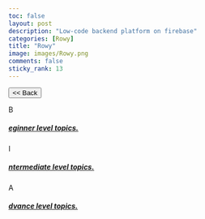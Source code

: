 ```yaml
---
toc: false
layout: post
description: "Low-code backend platform on firebase"
categories: [Rowy]
title: "Rowy"
image: images/Rowy.png
comments: false
sticky_rank: 13
---
```


<button class="back-button" onclick="window.history.back()"><< Back</button>

<div class="bg-light py-5 layoutbox-design">
   <div class="container">
      <!-- Row  -->
      <div class="row">
         <!-- Column -->
         <div class="col-md-6 offset-md-3 wrap-layoutbox-box">
            <div class="card card-shadow border-0  mb-4">
               <div class="card-body d-flex">
                  <div class="mb-2 text-success-gradiant icon-size">B</div>
                  <div class="">
                     <h5 class="font-weight-medium"><a href="" class="linking">eginner level topics.</a></h5>
                  </div>
               </div>
            </div>
         </div>
         <!--  -->
         <!-- Column -->
         <div class="col-md-6 offset-md-3 wrap-layoutbox-box">
            <div class="card card-shadow border-0 mb-4">
               <div class="card-body d-flex">
                  <div class="mb-2 text-success-gradiant icon-size">I</div>
                  <div class="">
                     <h5 class="font-weight-medium"><a href="/kk" class="linking">ntermediate level topics.</a></h5>
                  </div>
               </div>
            </div>
         </div>
         <!--  -->
         <!--  -->
         <!-- Column -->
         <div class="col-md-6 offset-md-3 wrap-layoutbox-box">
            <div class="card card-shadow border-0 mb-4">
               <div class="card-body d-flex">
                  <div class="mb-2 text-success-gradiant icon-size">A</div>
                  <div class="">
                     <h5 class="font-weight-medium"><a href="" class="linking">dvance level topics.</a></h5>
                  </div>
               </div>
            </div>
         </div>
         <!--  -->
      </div>
   </div>
</div>
